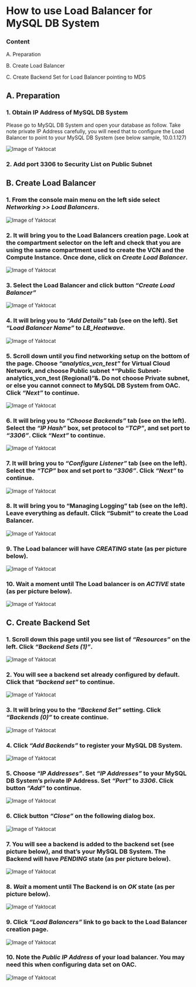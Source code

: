 # How to use Load Balancer for MySQL DB System

### Content
A. Preparation </p>
B. Create Load Balancer </p>
C. Create Backend Set for Load Balancer pointing to MDS

## A. Preparation

### 1. Obtain IP Address of MySQL DB System

Please go to MySQL DB System and open your database as follow. Take note private IP Address carefully, you will need that to configure the Load Balancer to point to your MySQL DB System (see below sample, 10.0.1.127)

![Image of Yaktocat](https://github.com/tripplea-sg/Load_Balancer/blob/main/Preparation.png)

### 2. Add port 3306 to Security List on Public Subnet

## B. Create Load Balancer

### 1. From the console main menu on the left side select *Networking >> Load Balancers*.

![Image of Yaktocat](https://github.com/tripplea-sg/Load_Balancer/blob/main/1.png)

### 2. It will bring you to the Load Balancers creation page. Look at the compartment selector on the left and check that you are using the same compartment used to create the VCN and the Compute Instance. Once done, click on *Create Load Balancer*.

![Image of Yaktocat](https://github.com/tripplea-sg/Load_Balancer/blob/main/2.png)

### 3. Select the Load Balancer and click button *“Create Load Balancer”*

![Image of Yaktocat](https://github.com/tripplea-sg/Load_Balancer/blob/main/3.png)

### 4. It will bring you to *“Add Details”* tab (see on the left). Set *“Load Balancer Name”* to *LB_Heatwave*.

![Image of Yaktocat](https://github.com/tripplea-sg/Load_Balancer/blob/main/4.png)

### 5. Scroll down until you find networking setup on the bottom of the page. Choose *“analytics_vcn_test”* for Virtual Cloud Network, and choose Public subnet *“Public Subnet-analytics_vcn_test (Regional)”&. Do not choose Private subnet, or else you cannot connect to MySQL DB System from OAC. Click *“Next”* to continue.

![Image of Yaktocat](https://github.com/tripplea-sg/Load_Balancer/blob/main/5.png)

### 6. It will bring you to *“Choose Backends”* tab (see on the left). Select the *“IP Hash”* box, set protocol to *“TCP”*, and set port to *“3306”*. Click *“Next”* to continue.

![Image of Yaktocat](https://github.com/tripplea-sg/Load_Balancer/blob/main/6.png)

### 7. It will bring you to *“Configure Listener”* tab (see on the left). Select the *“TCP”* box and set port to *“3306”*. Click *“Next”* to continue.

![Image of Yaktocat](https://github.com/tripplea-sg/Load_Balancer/blob/main/7.png)

### 8. It will bring you to “Managing Logging” tab (see on the left). Leave everything as default. Click “Submit” to create the Load Balancer.

![Image of Yaktocat](https://github.com/tripplea-sg/Load_Balancer/blob/main/8.png)

### 9. The Load balancer will have *CREATING* state (as per picture below).

![Image of Yaktocat](https://github.com/tripplea-sg/Load_Balancer/blob/main/9.png)

### 10. Wait a moment until The Load balancer is on *ACTIVE* state (as per picture below).

![Image of Yaktocat](https://github.com/tripplea-sg/Load_Balancer/blob/main/10.png)

## C. Create Backend Set

### 1. Scroll down this page until you see list of *“Resources”* on the left. Click *“Backend Sets (1)”*.

![Image of Yaktocat](https://github.com/tripplea-sg/Load_Balancer/blob/main/11.png)

### 2. You will see a backend set already configured by default. Click that *“backend set”* to continue.

![Image of Yaktocat](https://github.com/tripplea-sg/Load_Balancer/blob/main/12.png)

### 3. It will bring you to the *“Backend Set”* setting. Click *“Backends (0)”* to create continue.

![Image of Yaktocat](https://github.com/tripplea-sg/Load_Balancer/blob/main/13.png)

### 4. Click *“Add Backends”* to register your MySQL DB System.

![Image of Yaktocat](https://github.com/tripplea-sg/Load_Balancer/blob/main/14.png)

### 5. Choose *“IP Addresses”*. Set *“IP Addresses”* to your MySQL DB System’s private IP Address. Set *“Port”* to *3306*. Click button *“Add”* to continue.

![Image of Yaktocat](https://github.com/tripplea-sg/Load_Balancer/blob/main/15.png)

### 6. Click button *“Close”* on the following dialog box.

![Image of Yaktocat](https://github.com/tripplea-sg/Load_Balancer/blob/main/16.png)

### 7. You will see a backend is added to the backend set (see picture below), and that’s your MySQL DB System. The Backend will have *PENDING* state (as per picture below).

![Image of Yaktocat](https://github.com/tripplea-sg/Load_Balancer/blob/main/17.png)

### 8. *Wait* a moment until The Backend is on *OK* state (as per picture below).

![Image of Yaktocat](https://github.com/tripplea-sg/Load_Balancer/blob/main/18.png)

### 9. Click *“Load Balancers”* link to go back to the Load Balancer creation page.

![Image of Yaktocat](https://github.com/tripplea-sg/Load_Balancer/blob/main/19.png)

### 10. Note the *Public IP Address* of your load balancer. You may need this when configuring data set on OAC.

![Image of Yaktocat](https://github.com/tripplea-sg/Load_Balancer/blob/main/20.png)
